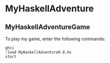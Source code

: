 MyHaskellAdventure
==================

## MyHaskellAdventureGame
To play my game, enter the following commands:
```
ghci
:load MyHaskellAdventure0.8.hs
start
```


